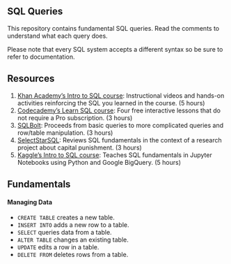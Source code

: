 ## SQL Queries

This repository contains fundamental SQL queries. Read the comments to understand what each query does.

Please note that every SQL system accepts a different syntax so be sure to refer to documentation.

## Resources
1. [Khan Academy’s Intro to SQL course](https://www.khanacademy.org/computing/computer-programming/sql): Instructional videos and hands-on activities reinforcing the SQL you learned in the course. (5 hours)
2. [Codecademy’s Learn SQL course](https://www.codecademy.com/learn/learn-sql): Four free interactive lessons that do not require a Pro subscription. (3 hours)
4. [SQLBolt](https://sqlbolt.com/): Proceeds from basic queries to more complicated queries and row/table manipulation. (3 hours)
5. [SelectStarSQL](https://selectstarsql.com/): Reviews SQL fundamentals in the context of a research project about capital punishment. (3 hours)
6. [Kaggle’s Intro to SQL course](https://www.kaggle.com/learn/intro-to-sql): Teaches SQL fundamentals in Jupyter Notebooks using Python and Google BigQuery. (5 hours)

## Fundamentals

#### Managing Data

- `CREATE TABLE` creates a new table.
- `INSERT INTO` adds a new row to a table.
- `SELECT` queries data from a table.
- `ALTER TABLE` changes an existing table.
- `UPDATE` edits a row in a table.
- `DELETE FROM` deletes rows from a table.
